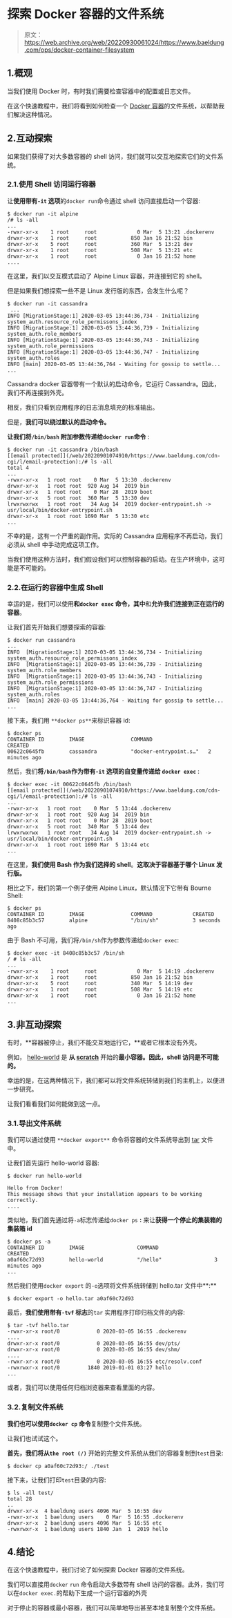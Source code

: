 # 探索 Docker 容器的文件系统

> 原文：<https://web.archive.org/web/20220930061024/https://www.baeldung.com/ops/docker-container-filesystem>

## 1.概观

当我们使用 Docker 时，有时我们需要检查容器中的配置或日志文件。

在这个快速教程中，我们将看到如何检查一个 [Docker 容器](/web/20220901074910/https://www.baeldung.com/docker-images-vs-containers)的文件系统，以帮助我们解决这种情况。

## 2.互动探索

如果我们获得了对大多数容器的 shell 访问，我们就可以交互地探索它们的文件系统。

### 2.1.使用 Shell 访问运行容器

让**使用带有`-it` 选项**的`docker run`命令通过 shell 访问直接启动一个容器:

```
$ docker run -it alpine
/# ls -all
...
-rwxr-xr-x    1 root     root             0 Mar  5 13:21 .dockerenv
drwxr-xr-x    1 root     root           850 Jan 16 21:52 bin
drwxr-xr-x    5 root     root           360 Mar  5 13:21 dev
drwxr-xr-x    1 root     root           508 Mar  5 13:21 etc
drwxr-xr-x    1 root     root             0 Jan 16 21:52 home
.... 
```

在这里，我们以交互模式启动了 Alpine Linux 容器，并连接到它的 shell。

但是如果我们想探索一些不是 Linux 发行版的东西，会发生什么呢？

```
$ docker run -it cassandra
 ... 
INFO [MigrationStage:1] 2020-03-05 13:44:36,734 - Initializing system_auth.resource_role_permissons_index 
INFO [MigrationStage:1] 2020-03-05 13:44:36,739 - Initializing system_auth.role_members 
INFO [MigrationStage:1] 2020-03-05 13:44:36,743 - Initializing system_auth.role_permissions 
INFO [MigrationStage:1] 2020-03-05 13:44:36,747 - Initializing system_auth.roles 
INFO [main] 2020-03-05 13:44:36,764 - Waiting for gossip to settle... 
...
```

Cassandra docker 容器带有一个默认的启动命令，它运行 Cassandra。因此，我们不再连接到外壳。

相反，我们只看到应用程序的日志消息填充的标准输出。

但是，**我们可以绕过默认的启动命令。**

**让我们将`/bin/bash` 附加参数传递给`docker run`命令** :

```
$ docker run -it cassandra /bin/bash
[[email protected]](/web/20220901074910/https://www.baeldung.com/cdn-cgi/l/email-protection):/# ls -all
total 4
...
-rwxr-xr-x   1 root root    0 Mar  5 13:30 .dockerenv
drwxr-xr-x   1 root root  920 Aug 14  2019 bin
drwxr-xr-x   1 root root    0 Mar 28  2019 boot
drwxr-xr-x   5 root root  360 Mar  5 13:30 dev
lrwxrwxrwx   1 root root   34 Aug 14  2019 docker-entrypoint.sh -> usr/local/bin/docker-entrypoint.sh
drwxr-xr-x   1 root root 1690 Mar  5 13:30 etc
... 
```

不幸的是，这有一个严重的副作用。实际的 Cassandra 应用程序不再启动，我们必须从 shell 中手动完成这项工作。

当我们使用这种方法时，我们假设我们可以控制容器的启动。在生产环境中，这可能是不可能的。

### 2.2.在运行的容器中生成 Shell

幸运的是，我们可以使用**和`docker exec` 命令，其中**和**允许我们连接到正在运行的容器**。

让我们首先开始我们想要探索的容器:

```
$ docker run cassandra
...
INFO  [MigrationStage:1] 2020-03-05 13:44:36,734 - Initializing system_auth.resource_role_permissons_index
INFO  [MigrationStage:1] 2020-03-05 13:44:36,739 - Initializing system_auth.role_members
INFO  [MigrationStage:1] 2020-03-05 13:44:36,743 - Initializing system_auth.role_permissions
INFO  [MigrationStage:1] 2020-03-05 13:44:36,747 - Initializing system_auth.roles
INFO  [main] 2020-03-05 13:44:36,764 - Waiting for gossip to settle...
... 
```

接下来，我们用 `**docker ps**`来标识容器 id:

```
$ docker ps
CONTAINER ID        IMAGE               COMMAND                  CREATED             
00622c0645fb        cassandra           "docker-entrypoint.s…"   2 minutes ago 
```

然后，我们**将`/bin/bash`作为带有`-it` 选项的自变量传递给 `docker exec`** :

```
$ docker exec -it 00622c0645fb /bin/bash
[[email protected]](/web/20220901074910/https://www.baeldung.com/cdn-cgi/l/email-protection):/# ls -all
...
-rwxr-xr-x   1 root root    0 Mar  5 13:44 .dockerenv
drwxr-xr-x   1 root root  920 Aug 14  2019 bin
drwxr-xr-x   1 root root    0 Mar 28  2019 boot
drwxr-xr-x   5 root root  340 Mar  5 13:44 dev
lrwxrwxrwx   1 root root   34 Aug 14  2019 docker-entrypoint.sh -> usr/local/bin/docker-entrypoint.sh
drwxr-xr-x   1 root root 1690 Mar  5 13:44 etc
...
```

在这里，**我们使用 Bash 作为我们选择的 shell**。**这取决于容器基于哪个 Linux 发行版。**

相比之下，我们的第一个例子使用 Alpine Linux，默认情况下它带有 Bourne Shell:

```
$ docker ps
CONTAINER ID        IMAGE               COMMAND             CREATED            
8408c85b3c57        alpine              "/bin/sh"           3 seconds ago 
```

由于 Bash 不可用，我们将`/bin/sh`作为参数传递给`docker exec`:

```
$ docker exec -it 8408c85b3c57 /bin/sh
/ # ls -all
...
-rwxr-xr-x    1 root     root             0 Mar  5 14:19 .dockerenv
drwxr-xr-x    1 root     root           850 Jan 16 21:52 bin
drwxr-xr-x    5 root     root           340 Mar  5 14:19 dev
drwxr-xr-x    1 root     root           508 Mar  5 14:19 etc
drwxr-xr-x    1 root     root             0 Jan 16 21:52 home
...
```

## 3.非互动探索

有时，**容器被停止，我们不能交互地运行它，**或者它根本没有外壳。

例如， [hello-world](https://web.archive.org/web/20220901074910/https://hub.docker.com/_/hello-world) 是 **从 [scratch](https://web.archive.org/web/20220901074910/https://hub.docker.com/_/scratch)** 开始的**最小容器。因此，shell 访问是不可能的。**

幸运的是，在这两种情况下，我们都可以将文件系统转储到我们的主机上，以便进一步研究。

让我们看看我们如何能做到这一点。

### 3.1.导出文件系统

我们可以通过使用 `**docker export**` 命令将容器的文件系统导出到 [tar](/web/20220901074910/https://www.baeldung.com/linux/zip-unzip-command-line) 文件中。

让我们首先运行 hello-world 容器:

```
$ docker run hello-world

Hello from Docker!
This message shows that your installation appears to be working correctly.
.... 
```

类似地，我们首先通过将`-a`标志传递给`docker ps` **:** 来让**获得一个停止的集装箱的集装箱 id**

```
$ docker ps -a
CONTAINER ID        IMAGE                 COMMAND                  CREATED             
a0af60c72d93        hello-world           "/hello"                 3 minutes ago       
... 
```

然后我们使用`docker export` 的`-o`选项将文件系统转储到 hello.tar 文件中**:**

```
$ docker export -o hello.tar a0af60c72d93 
```

最后，**我们使用带有`-tvf` 标志**的`tar` 实用程序打印归档文件的内容:

```
$ tar -tvf hello.tar
-rwxr-xr-x root/0            0 2020-03-05 16:55 .dockerenv
....
drwxr-xr-x root/0            0 2020-03-05 16:55 dev/pts/
drwxr-xr-x root/0            0 2020-03-05 16:55 dev/shm/
....
-rwxr-xr-x root/0            0 2020-03-05 16:55 etc/resolv.conf
-rwxrwxr-x root/0         1840 2019-01-01 03:27 hello
... 
```

或者，我们可以使用任何归档浏览器来查看里面的内容。

### 3.2.复制文件系统

**我们也可以使用`docker cp` 命令**复制整个文件系统。

让我们也试试这个。

**首先，我们将从`the root (/)`** 开始的完整文件系统从我们的容器复制到`test`目录:

```
$ docker cp a0af60c72d93:/ ./test 
```

接下来，让我们打印`test`目录的内容:

```
$ ls -all test/
total 28
..
drwxr-xr-x  4 baeldung users 4096 Mar  5 16:55 dev
-rwxr-xr-x  1 baeldung users    0 Mar  5 16:55 .dockerenv
drwxr-xr-x  2 baeldung users 4096 Mar  5 16:55 etc
-rwxrwxr-x  1 baeldung users 1840 Jan  1  2019 hello 
```

## 4.结论

在这个快速教程中，我们讨论了如何探索 Docker 容器的文件系统。

我们可以直接用`docker` `run` 命令启动大多数带有 shell 访问的容器。此外，我们可以在`docker exec.`的帮助下生成一个运行容器的外壳

对于停止的容器或最小容器，我们可以简单地导出甚至本地复制整个文件系统。